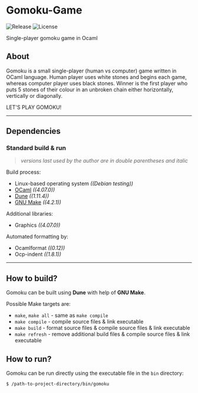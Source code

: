 # Gomoku-Game
![Release](https://img.shields.io/github/v/release/ref-humbold/Gomoku-Game?style=plastic)
![License](https://img.shields.io/github/license/ref-humbold/Gomoku-Game?style=plastic)

Single-player gomoku game in Ocaml

## About
Gomoku is a small single-player (human vs computer) game written in OCaml language. Human player uses white stones and begins each game, whereas computer player uses black stones. Winner is the first player who puts 5 stones of their colour in an unbroken chain either horizontally, vertically or diagonally.

LET'S PLAY GOMOKU!

-----

## Dependencies

### Standard build & run
> *versions last used by the author are in double parentheses and italic*

Build process:
+ Linux-based operating system *((Debian testing))*
+ [OCaml](https://ocaml.org) *((4.07.0))*
+ [Dune](https://dune.build) *((1.11.4))*
+ [GNU Make](https://www.gnu.org/software/make) *((4.2.1))*

Additional libraries:
+ Graphics *((4.07.0))*

Automated formatting by:
+ Ocamlformat *((0.12))*
+ Ocp-indent *((1.8.1))*

-----

## How to build?
Gomoku can be built using **Dune** with help of **GNU Make**.

Possible Make targets are:
+ `make`, `make all` - same as `make compile`
+ `make compile` - compile source files & link executable
+ `make build` - format source files & compile source files & link executable
+ `make refresh` - remove additional build files & compile source files & link executable

## How to run?
Gomoku can be run directly using the executable file in the `bin` directory:
```sh
$ /path-to-project-directory/bin/gomoku
```
